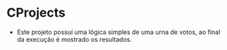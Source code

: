 # CProjects
- Este projeto possuí uma lógica simples de uma urna de votos, ao final da execução é mostrado os resultados.
